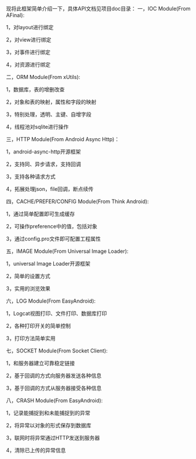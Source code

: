 现将此框架简单介绍一下，具体API文档见项目doc目录：
一，IOC Module(From AFinal):

1，对layout进行绑定

2，对view进行绑定

3，对事件进行绑定

4，对资源进行绑定

二，ORM Module(From xUtils):

1，数据库，表的增删改查

2，对象和表的映射，属性和字段的映射

3，特别处理，透明、主键、自增字段

4，线程池对sqlite进行操作

三，HTTP Module(From Android Async Http)：

1，android-async-http开源框架

2，支持同、异步请求，支持回调

3，支持各种请求方式

4，拓展处理json，file回调，断点续传

四，CACHE/PREFER/CONFIG Module(From Think Android):

1，通过简单配置即可生成缓存

2，可操作preference中的值，包括对象

3，通过config.pro文件即可配置工程属性

五，IMAGE Module(From Universal Image Loader):

1，universal Image Loader开源框架

2，简单的设置方式

3，实用的浏览效果

六，LOG Module(From EasyAndroid):

1，Logcat视图打印、文件打印、数据库打印

2，各种打印开关的简单控制

3，打印方法简单实用

七，SOCKET Module(From Socket Client):

1，和服务器建立可靠稳定链接

2，基于回调的方式向服务器发送各种信息

3，基于回调的方式从服务器接受各种信息

八，CRASH Module(From EasyAndroid):

1，记录能捕捉到和未能捕捉到的异常

2，将异常以对象的形式保存到数据库

3，联网时将异常通过HTTP发送到服务器

4，清除已上传的异常信息

